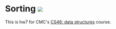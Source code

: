 # Sorting ![](https://api.travis-ci.com/StellaLX99/sorting.svg?branch=master)

This is hw7 for CMC's [CS46: data structures](https://github.com/mikeizbicki/cmc-csci046) course.
